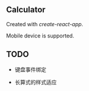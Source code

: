 Calculator
---

Created with *create-react-app*.

Mobile device is supported.


## TODO

- 键盘事件绑定

- 长算式的样式适应
